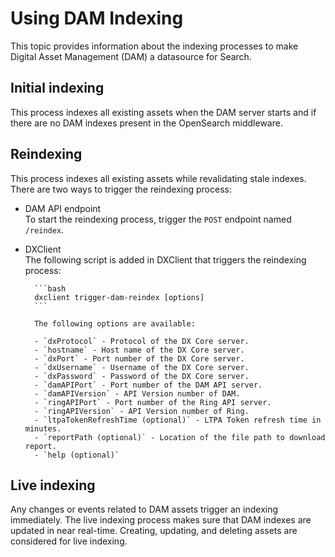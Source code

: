 # Using DAM Indexing

This topic provides information about the indexing processes to make Digital Asset Management (DAM) a datasource for Search.

## Initial indexing

This process indexes all existing assets when the DAM server starts and if there are no DAM indexes present in the OpenSearch middleware.

## Reindexing

This process indexes all existing assets while revalidating stale indexes. There are two ways to trigger the reindexing process:

- DAM API endpoint  
    To start the reindexing process, trigger the `POST` endpoint named `/reindex`.

- DXClient  
    The following script is added in DXClient that triggers the reindexing process:
    
        ```bash
        dxclient trigger-dam-reindex [options]
        ```

        The following options are available:

        - `dxProtocol` - Protocol of the DX Core server.
        - `hostname` - Host name of the DX Core server.
        - `dxPort` - Port number of the DX Core server.
        - `dxUsername` - Username of the DX Core server.
        - `dxPassword` - Password of the DX Core server.
        - `damAPIPort` - Port number of the DAM API server.
        - `damAPIVersion` - API Version number of DAM.
        - `ringAPIPort` - Port number of the Ring API server.
        - `ringAPIVersion` - API Version number of Ring.
        - `ltpaTokenRefreshTime (optional)` - LTPA Token refresh time in minutes.
        - `reportPath (optional)` - Location of the file path to download report.
        - `help (optional)`

## Live indexing

Any changes or events related to DAM assets trigger an indexing immediately. The live indexing process makes sure that DAM indexes are updated in near real-time. Creating, updating, and deleting assets are considered for live indexing. 
